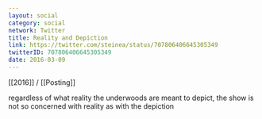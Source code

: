 ```yaml
---
layout: social
category: social
network: Twitter
title: Reality and Depiction
link: https://twitter.com/steinea/status/707806406645305349
twitterID: 707806406645305349
date: 2016-03-09
---
```


[[2016]] / [[Posting]]

regardless of what reality the underwoods are meant to depict, the show is not so concerned with reality as with the depiction
